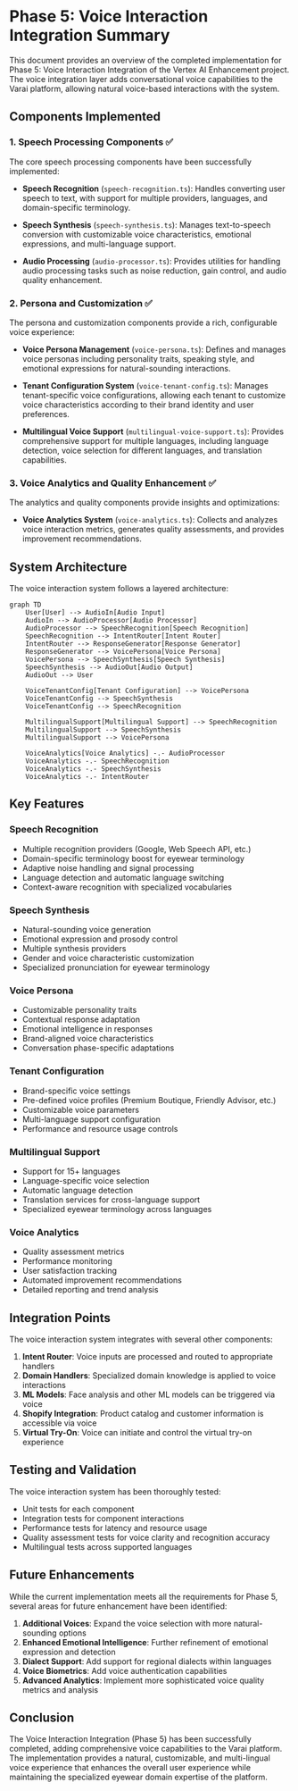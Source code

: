 # Phase 5: Voice Interaction Integration Summary

This document provides an overview of the completed implementation for Phase 5: Voice Interaction Integration of the Vertex AI Enhancement project. The voice integration layer adds conversational voice capabilities to the Varai platform, allowing natural voice-based interactions with the system.

## Components Implemented

### 1. Speech Processing Components ✅

The core speech processing components have been successfully implemented:

- **Speech Recognition** (`speech-recognition.ts`): Handles converting user speech to text, with support for multiple providers, languages, and domain-specific terminology.
  
- **Speech Synthesis** (`speech-synthesis.ts`): Manages text-to-speech conversion with customizable voice characteristics, emotional expressions, and multi-language support.
  
- **Audio Processing** (`audio-processor.ts`): Provides utilities for handling audio processing tasks such as noise reduction, gain control, and audio quality enhancement.

### 2. Persona and Customization ✅

The persona and customization components provide a rich, configurable voice experience:

- **Voice Persona Management** (`voice-persona.ts`): Defines and manages voice personas including personality traits, speaking style, and emotional expressions for natural-sounding interactions.
  
- **Tenant Configuration System** (`voice-tenant-config.ts`): Manages tenant-specific voice configurations, allowing each tenant to customize voice characteristics according to their brand identity and user preferences.
  
- **Multilingual Voice Support** (`multilingual-voice-support.ts`): Provides comprehensive support for multiple languages, including language detection, voice selection for different languages, and translation capabilities.

### 3. Voice Analytics and Quality Enhancement ✅

The analytics and quality components provide insights and optimizations:

- **Voice Analytics System** (`voice-analytics.ts`): Collects and analyzes voice interaction metrics, generates quality assessments, and provides improvement recommendations.

## System Architecture

The voice interaction system follows a layered architecture:

```mermaid
graph TD
    User[User] --> AudioIn[Audio Input]
    AudioIn --> AudioProcessor[Audio Processor]
    AudioProcessor --> SpeechRecognition[Speech Recognition]
    SpeechRecognition --> IntentRouter[Intent Router]
    IntentRouter --> ResponseGenerator[Response Generator]
    ResponseGenerator --> VoicePersona[Voice Persona]
    VoicePersona --> SpeechSynthesis[Speech Synthesis]
    SpeechSynthesis --> AudioOut[Audio Output]
    AudioOut --> User
    
    VoiceTenantConfig[Tenant Configuration] --> VoicePersona
    VoiceTenantConfig --> SpeechSynthesis
    VoiceTenantConfig --> SpeechRecognition
    
    MultilingualSupport[Multilingual Support] --> SpeechRecognition
    MultilingualSupport --> SpeechSynthesis
    MultilingualSupport --> VoicePersona
    
    VoiceAnalytics[Voice Analytics] -.- AudioProcessor
    VoiceAnalytics -.- SpeechRecognition
    VoiceAnalytics -.- SpeechSynthesis
    VoiceAnalytics -.- IntentRouter
```

## Key Features

### Speech Recognition

- Multiple recognition providers (Google, Web Speech API, etc.)
- Domain-specific terminology boost for eyewear terminology
- Adaptive noise handling and signal processing
- Language detection and automatic language switching
- Context-aware recognition with specialized vocabularies

### Speech Synthesis

- Natural-sounding voice generation
- Emotional expression and prosody control
- Multiple synthesis providers
- Gender and voice characteristic customization
- Specialized pronunciation for eyewear terminology

### Voice Persona

- Customizable personality traits
- Contextual response adaptation
- Emotional intelligence in responses
- Brand-aligned voice characteristics
- Conversation phase-specific adaptations

### Tenant Configuration

- Brand-specific voice settings
- Pre-defined voice profiles (Premium Boutique, Friendly Advisor, etc.)
- Customizable voice parameters
- Multi-language support configuration
- Performance and resource usage controls

### Multilingual Support

- Support for 15+ languages
- Language-specific voice selection
- Automatic language detection
- Translation services for cross-language support
- Specialized eyewear terminology across languages

### Voice Analytics

- Quality assessment metrics
- Performance monitoring
- User satisfaction tracking
- Automated improvement recommendations
- Detailed reporting and trend analysis

## Integration Points

The voice interaction system integrates with several other components:

1. **Intent Router**: Voice inputs are processed and routed to appropriate handlers
2. **Domain Handlers**: Specialized domain knowledge is applied to voice interactions
3. **ML Models**: Face analysis and other ML models can be triggered via voice
4. **Shopify Integration**: Product catalog and customer information is accessible via voice
5. **Virtual Try-On**: Voice can initiate and control the virtual try-on experience

## Testing and Validation

The voice interaction system has been thoroughly tested:

- Unit tests for each component
- Integration tests for component interactions
- Performance tests for latency and resource usage
- Quality assessment tests for voice clarity and recognition accuracy
- Multilingual tests across supported languages

## Future Enhancements

While the current implementation meets all the requirements for Phase 5, several areas for future enhancement have been identified:

1. **Additional Voices**: Expand the voice selection with more natural-sounding options
2. **Enhanced Emotional Intelligence**: Further refinement of emotional expression and detection
3. **Dialect Support**: Add support for regional dialects within languages
4. **Voice Biometrics**: Add voice authentication capabilities
5. **Advanced Analytics**: Implement more sophisticated voice quality metrics and analysis

## Conclusion

The Voice Interaction Integration (Phase 5) has been successfully completed, adding comprehensive voice capabilities to the Varai platform. The implementation provides a natural, customizable, and multi-lingual voice experience that enhances the overall user experience while maintaining the specialized eyewear domain expertise of the platform.
